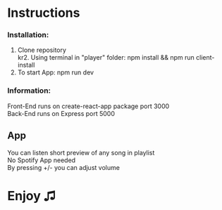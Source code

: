 # Instructions
### Installation:
1. Clone repository <br />
kr2. Using terminal in "player" folder: npm install && npm run client-install<br />
3. To start App: npm run dev

### Information:
Front-End runs on create-react-app package port 3000<br />
Back-End runs on Express port 5000

## App
You can listen short preview of any song in playlist<br />
No Spotify App needed <br />
By pressing +/- you can adjust volume

# Enjoy &#9835;